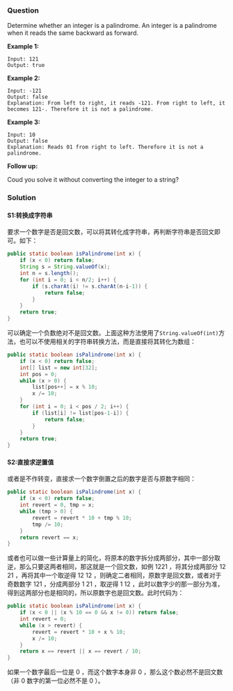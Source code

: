 ### Question

Determine whether an integer is a palindrome. An integer is a palindrome when it reads the same backward as forward.

**Example 1:**

```
Input: 121
Output: true
```

**Example 2:**

```
Input: -121
Output: false
Explanation: From left to right, it reads -121. From right to left, it becomes 121-. Therefore it is not a palindrome.
```

**Example 3:**

```
Input: 10
Output: false
Explanation: Reads 01 from right to left. Therefore it is not a palindrome.
```

**Follow up:**

Coud you solve it without converting the integer to a string?

### Solution

#### S1:转换成字符串

要求一个数字是否是回文数，可以将其转化成字符串，再判断字符串是否回文即可。如下：

```java
public static boolean isPalindrome(int x) {
    if (x < 0) return false;
    String s = String.valueOf(x);
    int n = s.length();
    for (int i = 0; i < n/2; i++) {
        if (s.charAt(i) != s.charAt(n-i-1)) {
            return false;
        }
    }
    return true;
}
```

可以确定一个负数绝对不是回文数。上面这种方法使用了`String.valueOf(int)`方法，也可以不使用相关的字符串转换方法，而是直接将其转化为数组：

```java
public static boolean isPalindrome(int x) {
    if (x < 0) return false;
    int[] list = new int[32];
    int pos = 0;
    while (x > 0) {
        list[pos++] = x % 10;
        x /= 10;
    }
    for (int i = 0; i < pos / 2; i++) {
        if (list[i] != list[pos-1-i]) {
            return false;
        }
    }
    return true;
}
```

#### S2:直接求逆置值

或者是不作转变，直接求一个数字倒置之后的数字是否与原数字相同：

```java
public static boolean isPalindrome(int x) {
    if (x < 0) return false;
    int revert = 0, tmp = x;
    while (tmp > 0) {
        revert = revert * 10 + tmp % 10;
        tmp /= 10;
    }
    return revert == x;
}
```

或者也可以做一些计算量上的简化，将原本的数字拆分成两部分，其中一部分取逆，那么只要这两者相同，那这就是一个回文数，如例 1221 ，将其分成两部分 12 21 ，再将其中一个取逆得 12 12 ，则确定二者相同，原数字是回文数，或者对于奇数数字 121 ，分成两部分 1 21 ，取逆得 1 12 ，此时以数字少的那一部分为准，得到这两部分也是相同的，所以原数字也是回文数。此时代码为：

```java
public static boolean isPalindrome(int x) {
    if (x < 0 || (x % 10 == 0 && x != 0)) return false;
    int revert = 0;
    while (x > revert) {
        revert = revert * 10 + x % 10;
        x /= 10;
    }
    return x == revert || x == revert / 10;
}
```

如果一个数字最后一位是 0 ，而这个数字本身非 0 ，那么这个数必然不是回文数（非 0 数字的第一位必然不是 0 ）。